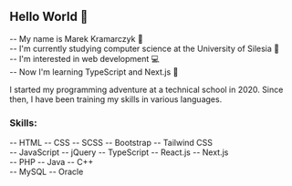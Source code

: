 ## Hello World :wave:
-- My name is Marek Kramarczyk :pencil: <br>
-- I'm currently studying computer science at the University of Silesia 📖<br>
-- I'm interested in web development :computer: <br>
-- Now I'm learning TypeScript and Next.js :blue_book: <br>

I started my programming adventure at a technical school in 2020. Since then, I have been training my skills in various languages.

### Skills:
-- HTML -- CSS -- SCSS -- Bootstrap -- Tailwind CSS  <br>
-- JavaScript -- jQuery -- TypeScript -- React.js -- Next.js <br>
-- PHP -- Java -- C++ <br>
-- MySQL -- Oracle <br>

